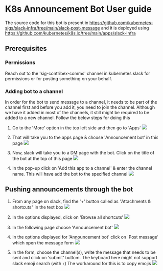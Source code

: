 # K8s Announcement Bot User guide

The source code for this bot is present in https://github.com/kubernetes-sigs/slack-infra/tree/main/slack-post-message and it is deployed using https://github.com/kubernetes/k8s.io/tree/main/apps/slack-infra

## Prerequisites

### Permissions

Reach out to the 'sig-contribex-comms' channel in kubernetes slack for permissions or for posting something on your behalf.

### Adding bot to a channel

In order for the bot to send message to a channel, it needs to be part of the channel first and before you add it, you need to join the channel. Although we have it added in most of the channels, it still might be required to be added to a new channel. Follow the below steps for doing this


1. Go to the 'More' option in the top left side and then go to 'Apps'
![](https://i.imgur.com/Dk26HwP.png)


2. That will take you to the apps page & choose 'Announcement bot' in this page
![](https://i.imgur.com/x3x3TQ6.png)


3. Now, slack will take you to a DM page with the bot. Click on the title of the bot at the top of this page
![](https://i.imgur.com/x7umv6O.png)


4. In the pop-up click on 'Add this app to a channel' & enter the channel name. This will have add the bot to the specified channel
![](https://i.imgur.com/It5K1sH.png)



## Pushing announcements through the bot

1. From any page on slack, find the '+' button called as "Attachments & shortcuts" in the text box
![](https://i.imgur.com/njN9Xqq.png)

2. In the options displayed, click on 'Browse all shortcuts'
![](https://i.imgur.com/pmVMWzS.png)

3. In the following page choose 'Announcement bot'
![](https://i.imgur.com/1eQVBWk.png)

4. In the options displayed for 'Announcement bot' click on 'Post message' which open the message form
![](https://i.imgur.com/M3mI3Jg.png)

5. In the form, choose the channel(s), write the message that needs to be sent and click on 'submit' buttom.
The keyboard here might not support slack emoji search (with `:`) The workaround for this is to copy emojis 
![](https://i.imgur.com/FlZdGgi.png)
